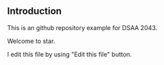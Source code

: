 ## Introduction

This is an github repository example for DSAA 2043.

Welcome to star.

I edit this file by using "Edit this file" button.
